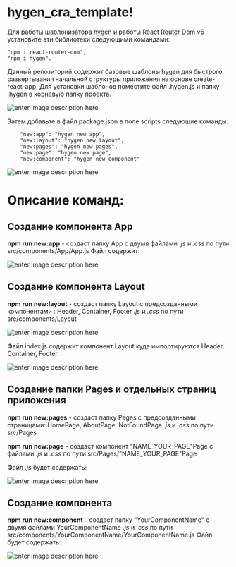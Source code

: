 # hygen_cra_template!
Для работы шаблонизатора hygen и работы React Router Dom v6 установите эти библиотеки следующими командами:

    "npm i react-router-dom",
    "npm i hygen".
    
Данный репозиторий содержит базовые шаблоны hygen для быстрого развертывания начальной структуры приложения на основе create-react-app.
Для установки шаблонов поместите файл .hygen.js и папку .hygen в корневую папку проекта.

![enter image description here](https://sun9-56.userapi.com/impf/-w7dYlWygBGRzU1izc_TAPr1dbjLmLsLTc3OcQ/2s04nGIePtI.jpg?size=201x226&quality=96&sign=8c2e27e5b2842a7be87ce7b5bebc9811&type=album)

Затем добавьте в файл package.json в поле scripts следующие команды:

		"new:app": "hygen new app",
		"new:layout": "hygen new layout",
		"new:pages": "hygen new pages",
		"new:page": "hygen new page",
		"new:component": "hygen new component"
    
![enter image description here](https://sun9-2.userapi.com/impf/Pm6oVlIAfd1j7Es3b3-OJnxm-ddQhS7OTkAZLA/2D8pGY-8Oug.jpg?size=1020x730&quality=96&sign=173051ed98838043409c21159b943685&type=album)

# Описание команд:

## Создание компонента App

**npm run new:app**  - создаст папку App с двумя файлами *.js* и *.css* по пути src/components/App/App.js
Файл содержит:

![enter image description here](https://sun9-17.userapi.com/impf/Ue9doVKQd6w8Atjs7zkXCYOvFkKrz9XkbaegTw/MiVa5Whp2J4.jpg?size=1448x1208&quality=96&sign=bd07bd1d8ff596798a0de87a6c998df2&type=album)

## Создание компонента Layout

**npm run new:layout**  - создаст папку Layout с предсозданными компонентами : Header, Container, Footer *.js* и *.css* по пути src/components/Layout

![enter image description here](https://sun9-63.userapi.com/impf/4yzyj1749R7VzqDF0-mBgY1HGllc87c76YVJIA/oLjkmugfgXI.jpg?size=198x201&quality=96&sign=3576035c00ec074f703f82381d92ca0a&type=album)

Файл index.js содержит компонент Layout куда импортируются Header, Container, Footer.

![enter image description here](https://sun9-27.userapi.com/impf/NEJQKj0ZB_w9TYrXoTVkKcUMQUTi-6nJBLAzjg/1AGlXgeIqoM.jpg?size=1416x1048&quality=96&sign=aa75c35ef427a4a1b2977ee1d444f434&type=album)

## Создание папки Pages и отдельных страниц приложения

**npm run new:pages**  - создаст папку Pages с предсозданными страницами: HomePage, AboutPage, NotFoundPage *.js* и *.css* по пути src/Pages

**npm run new:page**  - создаст компонент "NAME_YOUR_PAGE"Page с файлами *.js* и *.css* по пути src/Pages/"NAME_YOUR_PAGE"Page

Файл *.js* будет содержать:

![enter image description here](https://sun9-52.userapi.com/impf/1WzAUDEnu8JmhQRv46DMwNYjE7GXP2Ftus1PWQ/OeEJuTDb3Bo.jpg?size=1482x1088&quality=96&sign=113a1b7891fcc0a85101ce0d03ddb6cc&type=album)

## Создание компонента

**npm run new:component**   - создаст папку "YourComponentName" с двумя файлами YourComponentName *.js* и *.css* по пути src/components/YourComponentName/YourComponentName.js
Файл будет содержать:

![enter image description here](https://sun9-17.userapi.com/impf/by8YN0UYfXGAd4IVaAFkWRBCBvQR2PhMT8DHgw/bF_yQ6DUsc0.jpg?size=1070x610&quality=96&sign=3d3160e76ccc50f6f43327fc9dfcbea7&type=album)
